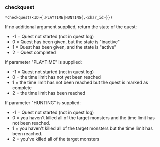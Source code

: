 ### checkquest
```
*checkquest(<ID>{,PLAYTIME|HUNTING{,<char_id>}})
```

If no additional argument supplied, return the state of the quest:
* -1 = Quest not started (not in quest log)
* 0  = Quest has been given, but the state is "inactive"
* 1  = Quest has been given, and the state is "active"
* 2  = Quest completed

If parameter "PLAYTIME" is supplied:
* -1 = Quest not started (not in quest log)
* 0  = the time limit has not yet been reached
* 1  = the time limit has not been reached but the quest is marked as complete
* 2  = the time limit has been reached

If parameter "HUNTING" is supplied:
* -1 = Quest not started (not in quest log)
* 0  = you haven't killed all of the target monsters and the time limit has not been reached.
* 1  = you haven't killed all of the target monsters but the time limit has been reached.
* 2  = you've killed all of the target monsters
